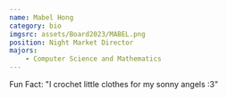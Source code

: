 ```yaml
---
name: Mabel Hong
category: bio
imgsrc: assets/Board2023/MABEL.png
position: Night Market Director
majors:
    - Computer Science and Mathematics
---
```


Fun Fact: "I crochet little clothes for my sonny angels :3"
